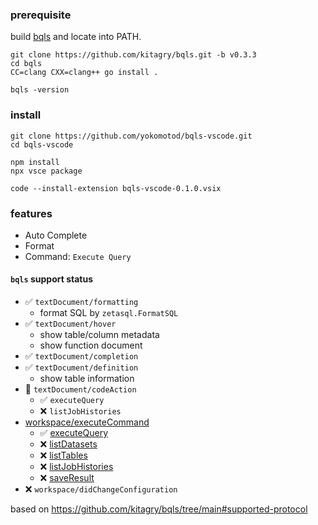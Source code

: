 ### prerequisite

build [bqls](https://github.com/kitagry/bqls) and locate into PATH.

```console
git clone https://github.com/kitagry/bqls.git -b v0.3.3
cd bqls
CC=clang CXX=clang++ go install .

bqls -version
```

### install

```console
git clone https://github.com/yokomotod/bqls-vscode.git
cd bqls-vscode

npm install
npx vsce package

code --install-extension bqls-vscode-0.1.0.vsix
```

### features

- Auto Complete
- Format
- Command: `Execute Query`

#### `bqls` support status

- ✅ `textDocument/formatting`
  - format SQL by `zetasql.FormatSQL`
- ✅ `textDocument/hover`
  - show table/column metadata
  - show function document
- ✅ `textDocument/completion`
- ✅ `textDocument/definition`
  - show table information
- 🔺 `textDocument/codeAction`
  - ✅ `executeQuery`
  - ❌ `listJobHistories`
- [workspace/executeCommand](https://github.com/kitagry/bqls/blob/main/docs/api_reference.md#workspaceexecutecommand)
    - ✅ [executeQuery](https://github.com/kitagry/bqls/blob/main/docs/api_reference.md#executequery)
    - ❌ [listDatasets](https://github.com/kitagry/bqls/blob/main/docs/api_reference.md#listdatasets)
    - ❌ [listTables](https://github.com/kitagry/bqls/blob/main/docs/api_reference.md#listtables)
    - ❌ [listJobHistories](https://github.com/kitagry/bqls/blob/main/docs/api_reference.md#listjobhistories)
    - ❌ [saveResult](https://github.com/kitagry/bqls/blob/main/docs/api_reference.md#saveResult)
- ❌ `workspace/didChangeConfiguration`

based on https://github.com/kitagry/bqls/tree/main#supported-protocol

<!--
# LSP Example

Heavily documented sample code for https://code.visualstudio.com/api/language-extensions/language-server-extension-guide

## Functionality

This Language Server works for plain text file. It has the following language features:
- Completions
- Diagnostics regenerated on each file change or configuration change

It also includes an End-to-End test.

## Structure

```
.
├── client // Language Client
│   ├── src
│   │   ├── test // End to End tests for Language Client / Server
│   │   └── extension.ts // Language Client entry point
├── package.json // The extension manifest.
└── server // Language Server
    └── src
        └── server.ts // Language Server entry point
```

## Running the Sample

- Run `npm install` in this folder. This installs all necessary npm modules in both the client and server folder
- Open VS Code on this folder.
- Press Ctrl+Shift+B to start compiling the client and server in [watch mode](https://code.visualstudio.com/docs/editor/tasks#:~:text=The%20first%20entry%20executes,the%20HelloWorld.js%20file.).
- Switch to the Run and Debug View in the Sidebar (Ctrl+Shift+D).
- Select `Launch Client` from the drop down (if it is not already).
- Press ▷ to run the launch config (F5).
- In the [Extension Development Host](https://code.visualstudio.com/api/get-started/your-first-extension#:~:text=Then%2C%20inside%20the%20editor%2C%20press%20F5.%20This%20will%20compile%20and%20run%20the%20extension%20in%20a%20new%20Extension%20Development%20Host%20window.) instance of VSCode, open a document in 'plain text' language mode.
  - Type `j` or `t` to see `Javascript` and `TypeScript` completion.
  - Enter text content such as `AAA aaa BBB`. The extension will emit diagnostics for all words in all-uppercase.
-->
